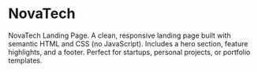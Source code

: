# NovaTech
 NovaTech Landing Page. A clean, responsive landing page built with semantic HTML and CSS (no JavaScript). Includes a hero section, feature highlights, and a footer. Perfect for startups, personal projects, or portfolio templates.
